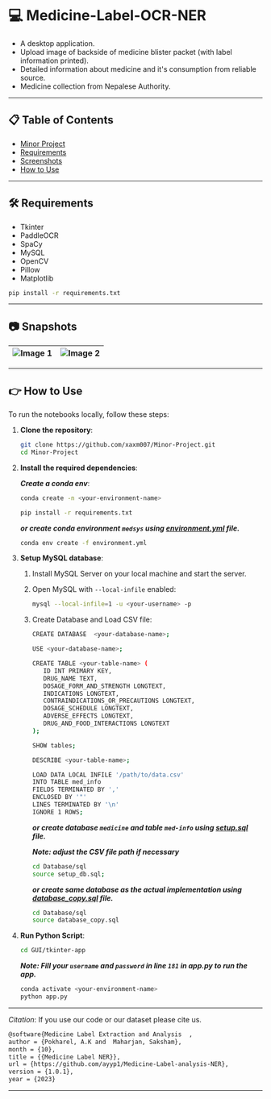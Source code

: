# 💻 Medicine-Label-OCR-NER

- A desktop application.
- Upload image of backside of medicine blister packet (with label information printed).
- Detailed information about medicine and it's consumption from reliable source.
- Medicine collection from Nepalese Authority.
---

## 📋 Table of Contents

- [Minor Project](#-minor-project)
- [Requirements](#️-requirements)
- [Screenshots](#-snapshots)
- [How to Use](#-how-to-use)

---

## 🛠️ Requirements

- Tkinter
- PaddleOCR
- SpaCy
- MySQL
- OpenCV
- Pillow
- Matplotlib

```bash
pip install -r requirements.txt
```

---

## 📷 Snapshots

| ![Image 1](./GUI/screenshots/home.png) | ![Image 2](./GUI/screenshots/result.png) |
|:--------------------------------:|:--------------------------------:|

---

## 👉 How to Use

To run the notebooks locally, follow these steps:

1. **Clone the repository**:

   ```bash
   git clone https://github.com/xaxm007/Minor-Project.git
   cd Minor-Project
   ```

2. **Install the required dependencies**:

   ***Create a conda env***: 

   ```bash
   conda create -n <your-environment-name>
   ```

   ```bash
   pip install -r requirements.txt
   ```

   ***or create conda environment `medsys` using [environment.yml](environment.yml) file.***

   ```bash
   conda env create -f environment.yml
   ```
3. **Setup MySQL database**:

   1. Install MySQL Server on your local machine and start the server.

   2. Open MySQL with `--local-infile` enabled:

      ```bash
      mysql --local-infile=1 -u <your-username> -p
      ```

   3. Create Database and Load CSV file:

      ```bash
      CREATE DATABASE  <your-database-name>;
      ```

      ```bash
      USE <your-database-name>;
      ```

      ```bash
      CREATE TABLE <your-table-name> (
         ID INT PRIMARY KEY,
         DRUG_NAME TEXT,
         DOSAGE_FORM_AND_STRENGTH LONGTEXT,
         INDICATIONS LONGTEXT,
         CONTRAINDICATIONS_OR_PRECAUTIONS LONGTEXT,
         DOSAGE_SCHEDULE LONGTEXT,
         ADVERSE_EFFECTS LONGTEXT,
         DRUG_AND_FOOD_INTERACTIONS LONGTEXT
      );
      ```

      ```bash
      SHOW tables;
      ```

      ```bash
      DESCRIBE <your-table-name>;
      ```

      ```bash
      LOAD DATA LOCAL INFILE '/path/to/data.csv'
      INTO TABLE med_info
      FIELDS TERMINATED BY ','
      ENCLOSED BY '"'
      LINES TERMINATED BY '\n'
      IGNORE 1 ROWS;
      ```
   
      ***or create database `medicine` and table `med-info` using [setup.sql](./Database/sql/setup.sql) file.***

      ***Note: adjust the CSV file path if necessary***

      ```bash
      cd Database/sql
      source setup_db.sql;
      ```

      ***or create same database as the actual implementation using [database_copy.sql](./Database/sql/database_copy.sql) file.***

      ```bash
      cd Database/sql
      source database_copy.sql
      ```
   

4. **Run Python Script**:

   ```bash
   cd GUI/tkinter-app
   ```

   ***Note: Fill your `username` and `password` in line `181` in app.py to run the app.***

   ```bash
   conda activate <your-environment-name>
   python app.py
   ```
---
*Citation*:
If you use our code or our dataset please cite us.
```bash
@software{Medicine Label Extraction and Analysis  ,
author = {Pokharel, A.K and  Maharjan, Saksham},
month = {10},
title = {{Medicine Label NER}},
url = {https://github.com/ayyp1/Medicine-Label-analysis-NER},
version = {1.0.1},
year = {2023}
```

   

---
